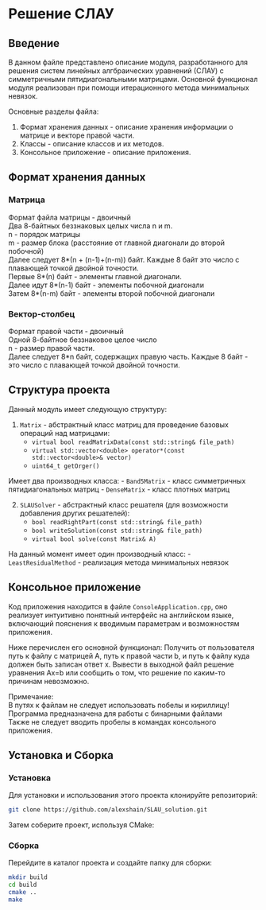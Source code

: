 # Решение СЛАУ

## Введение

В данном файле представлено описание модуля, разработанного для решения систем линейных алгбраических уравнений (СЛАУ) с симметричными пятидиагональными матрицами. Основной функционал модуля реализован при помощи итерационного метода минимальных невязок.


Основные разделы файла:
1. Формат хранения данных - описание хранения информации о матрице и векторе правой части.
2. Классы - описание классов и их методов.
3. Консольное приложение - описание приложения.

## Формат хранения данных

### Матрица

Формат файла матрицы - двоичный  
Два 8-байтных беззнаковых целых числа n и m.  
n - порядок матрицы  
m - размер блока (расстояние от главной диагонали до второй побочной)  
Далее следует 8*(n + (n-1)+(n-m)) байт. Каждые 8 байт это число с плавающей точкой двойной точности.  
Первые 8*(n) байт - элементы главной диагонали.  
Далее идут 8*(n-1) байт - элементы побочной диагонали  
Затем 8*(n-m) байт - элементы второй побочной диагонали  


### Вектор-столбец

Формат правой части - двоичный  
Одной 8-байтное беззнаковое целое число  
n - размер правой части.  
Далее следует 8*n байт, содержащих правую часть. Каждые 8 байт - это число с плавающей точкой двойной точности. 


## Структура проекта

Данный модуль имеет следующую структуру:  
1. `Matrix` - абстрактный класс матриц для проведение базовых операций над матрицами:
    - `virtual bool readMatrixData(const std::string& file_path)`
    - `virtual std::vector<double> operator*(const std::vector<double>& vector)`
    - `uint64_t getOrger()`

Имеет два производных класса:
    - `Band5Matrix` - класс симметричных пятидиагональных матриц
    - `DenseMatrix` - класс плотных матриц

2. `SLAUSolver` - абстрактный класс решателя (для возможности добавления других решателей):
    - `bool readRightPart(const std::string& file_path)`
    - `bool writeSolution(const std::string& file_path)`
    - `virtual bool solve(const Matrix& A)`

На данный момент имеет один производный класс:
    - `LeastResidualMethod` - реализация метода минимальных невязок

## Консольное приложение
Код приложения находится в файле `ConsoleApplication.cpp`, оно реализует интуитивно понятный интерфейс на английском языке, включающий пояснения к вводимым параметрам и возможностям приложения.

Ниже перечислен его основной функционал: 
Получить от пользователя путь к файлу с матрицей A, путь к правой части b, и путь к файлу куда должен быть записан ответ x. Вывести в выходной файл решение уравнения Ax=b или сообщить о том, что решение по каким-то причинам невозможно.

Примечание:  
В путях к файлам не следует использовать побелы и кириллицу!  
Программа предназначена для работы с бинарными файлами  
Также не следует вводить пробелы в командах консольного приложения.

## Установка и Сборка

### Установка
Для установки и использования этого проекта клонируйте репозиторий:

```bash
git clone https://github.com/alexshain/SLAU_solution.git
```

Затем соберите проект, используя CMake:

### Сборка
Перейдите в каталог проекта и создайте папку для сборки:

```bash
mkdir build
cd build
cmake ..
make
```